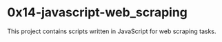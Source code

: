 # 0x14-javascript-web_scraping

This project contains scripts written in JavaScript for web scraping tasks.

